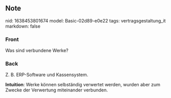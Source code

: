 ## Note
nid: 1638453801674
model: Basic-02d89-e0e22
tags: vertragsgestaltung_it
markdown: false

### Front
Was sind verbundene Werke?

### Back
Z. B. ERP-Software und Kassensystem.

<b>Intuition</b>:
Werke können selbständig verwertet werden, wurden aber zum Zwecke der Verwertung miteinander verbunden.

